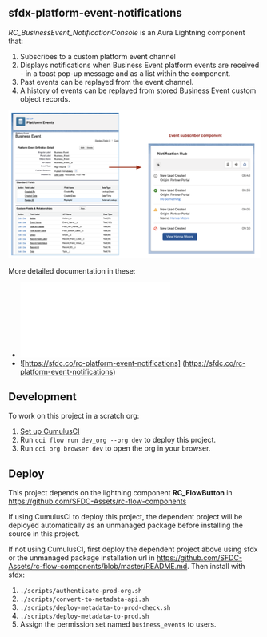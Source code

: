 ## sfdx-platform-event-notifications

*RC_BusinessEvent_NotificationConsole* is an Aura Lightning component that:

1. Subscribes to a custom platform event channel
2. Displays notifications when Business Event platform events are received - in a toast pop-up message and as a list within the component.
3. Past events can be replayed from the event channel.
4. A history of events can be replayed from stored Business Event custom object records.

![Business Event Notification Console](docs/images/business-event-console.png)

More detailed documentation in these: 
- ![Business Event Notification Console](docs/PlatformEventNotifications-component.pdf)
- ![https://sfdc.co/rc-platform-event-notifications] (https://sfdc.co/rc-platform-event-notifications)

## Development

To work on this project in a scratch org:

1. [Set up CumulusCI](https://cumulusci.readthedocs.io/en/latest/tutorial.html)
2. Run `cci flow run dev_org --org dev` to deploy this project.
3. Run `cci org browser dev` to open the org in your browser.


## Deploy

This project depends on the lightning component **RC_FlowButton** in https://github.com/SFDC-Assets/rc-flow-components

If using CumulusCI to deploy this project, the dependent project will be deployed automatically as an unmanaged package before installing the source in this project. 

If not using CumulusCI, first deploy the dependent project above using sfdx or the unmanaged package installation url in https://github.com/SFDC-Assets/rc-flow-components/blob/master/README.md. Then install with sfdx:

1. `./scripts/authenticate-prod-org.sh`
2. `./scripts/convert-to-metadata-api.sh`
3. `./scripts/deploy-metadata-to-prod-check.sh`
4. `./scripts/deploy-metadata-to-prod.sh`
5. Assign the permission set named `business_events` to users.